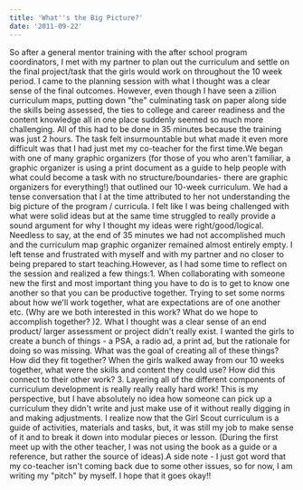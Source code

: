 ```yaml
---
title: 'What''s the Big Picture?'
date: '2011-09-22'
---
```


So after a general mentor training with the after school program coordinators, I met with my partner to plan out the curriculum and settle on the final project/task that the girls would work on throughout the 10 week period. I came to the planning session with what I thought was a clear sense of the final outcomes. However, even though I have seen a zillion curriculum maps, putting down "the" culminating task on paper along side the skills being assessed, the ties to college and career readiness and the content knowledge all in one place suddenly seemed so much more challenging. All of this had to be done in 35 minutes because the training was just 2 hours. The task felt insurmountable but what made it even more difficult was that I had just met my co-teacher for the first time.We began with one of many graphic organizers (for those of you who aren't familiar, a graphic organizer is using a print document as a guide to help people with what could become a task with no structure/boundaries- there are graphic organizers for everything!) that outlined our 10-week curriculum. We had a tense conversation that I at the time attributed to her not understanding the big picture of the program / curricula. I felt like I was being challenged with what were solid ideas but at the same time struggled to really provide a sound argument for why I thought my ideas were right/good/logical. Needless to say, at the end of 35 minutes we had not accomplished much and the curriculum map graphic organizer remained almost entirely empty. I left tense and frustrated with myself and with my partner and no closer to being prepared to start teaching.However, as I had some time to reflect on the session and realized a few things:1. When collaborating with someone new the first and most important thing you have to do is to get to know one another so that you can be productive together. Trying to set some norms about how we'll work together, what are expectations are of one another etc. (Why are we both interested in this work? What do we hope to accomplish together? )2. What I thought was a clear sense of an end product/ larger assessment or project didn't really exist. I wanted the girls to create a bunch of things - a PSA, a radio ad, a print ad, but the rationale for doing so was missing. What was the goal of creating all of these things? How did they fit together? When the girls walked away from our 10 weeks together, what were the skills and content they could use? How did this connect to their other work? 3. Layering all of the different components of curriculum development is really really really hard work! This is my perspective, but I have absolutely no idea how someone can pick up a curriculum they didn't write and just make use of it without really digging in and making adjustments. I realize now that the Girl Scout curriculum is a guide of activities, materials and tasks, but, it was still my job to make sense of it and to break it down into modular pieces or lesson. (During the first meet up with the other teacher, I was not using the book as a guide or a reference, but rather the source of ideas).A side note - I just got word that my co-teacher isn't coming back due to some other issues, so for now, I am writing my "pitch" by myself. I hope that it goes okay!!